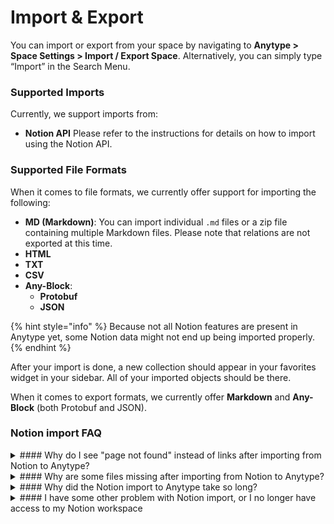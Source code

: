 # Import & Export

You can import or export from your space by navigating to **Anytype > Space Settings > Import / Export Space**. Alternatively, you can simply type “Import” in the Search Menu.
### Supported Imports
Currently, we support imports from:
- **Notion API**
  Please refer to the instructions for details on how to import using the Notion API.
### Supported File Formats
When it comes to file formats, we currently offer support for importing the following:
- **MD (Markdown)**: You can import individual `.md` files or a zip file containing multiple Markdown files. Please note that relations are not exported at this time.
- **HTML**
- **TXT**
- **CSV**
- **Any-Block**:
  - **Protobuf**
  - **JSON**

{% hint style="info" %}
Because not all Notion features are present in Anytype yet, some Notion data might not end up being imported properly.
{% endhint %}

After your import is done, a new collection should appear in your favorites widget in your sidebar. All of your imported objects should be there.

When it comes to export formats, we currently offer **Markdown** and **Any-Block** (both Protobuf and JSON).

### Notion import FAQ

<details>
<summary>#### Why do I see "page not found" instead of links after importing from Notion to Anytype?</summary>
This issue occurs when you have links to pages that are not nested within your Notion workspace structure. These pages may not have been properly connected to the integration during the import, leading to broken links in Anytype.

**Solution:**
- **Check Page Connections:** Ensure that all pages in your Notion workspace are connected before starting the import process. If a page is not properly connected to the integration, it may not import correctly. See the Step-by-Step Guide within the app for details.
- **Repeat the import:** If a page did not import, add a missing Connection and repeat the import.
</details>

<details>
<summary>#### Why are some files missing after importing from Notion to Anytype?</summary>
There are two main reasons for missing files:
1. **Missing Connection:** Make sure that the page containing the files in Notion is properly connected to the integration before import. If this connection is missing, the files may not be imported.
2. **Slow Internet Connection:** If you have a slow internet connection and a large number of files, the links to these files might expire during the download process, resulting in missing files.

**Solution:**
- **Ensure Proper Connection:** Double-check that all pages and their respective files are connected in Notion before importing.
- **Use a Faster Internet Connection:** If possible, use a faster internet connection during the import process to prevent link expiration.
- **Manually Add Missing Files:** If files are missing after the import, you may need to manually upload them to Anytype.
</details>

<details>
<summary>#### Why did the Notion import to Anytype take so long?</summary>
The import process uses the Notion API to ensure data is transferred as accurately as possible. This method, though more reliable than exporting to Markdown, requires multiple queries. Over time, Notion may start rate-limiting these queries, leading to delays.

**Solution:**
- **Plug in Your Device:** Make sure your computer is plugged into a power source during the import.
- **Disable Sleep Mode:** Prevent your computer from going to sleep to allow the import process to continue uninterrupted.
- **Be Patient:** Allow the import process to run until it completes. It may take some time, especially if there is a large amount of data.
</details>

<details>
<summary>#### I have some other problem with Notion import, or I no longer have access to my Notion workspace</summary>

If you encounter issues with the Notion import (which works via the Notion API) or you lose access to your Notion workspace, you can export your workspace from Notion as Markdown & CSV files and import them into Anytype using the Markdown import option.

{% hint style="info" %} 
Markdown Import is More Lossy: Be aware that importing via Markdown & CSV files is more lossy compared to using the Notion API. This is because Notion’s way of linking documents and CSV files may not be fully preserved in the Markdown format, potentially leading to loss of structure or links between documents.
{% endhint %}

**Solution:**
- **Export from Notion:** In your Notion workspace, export your data as Markdown & CSV files.
- **Import into Anytype:** Use Anytype’s Markdown import feature to bring the exported content into your Anytype workspace.
</details>